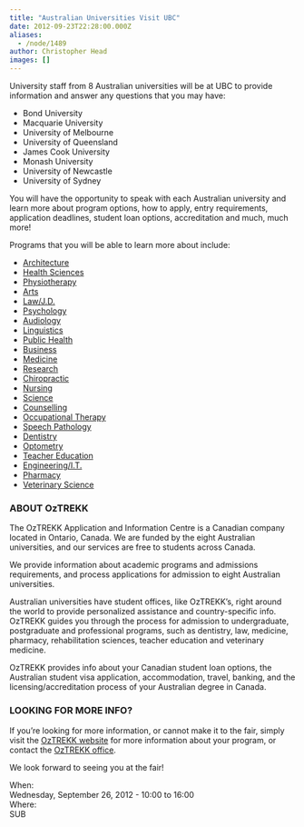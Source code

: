 ```yaml
---
title: "Australian Universities Visit UBC"
date: 2012-09-23T22:28:00.000Z
aliases:
  - /node/1489
author: Christopher Head
images: []
---
```


<div class="field field-name-body field-type-text-with-summary field-label-hidden"><div class="field-items"><div class="field-item even"><p>University staff from 8 Australian universities will be at UBC to provide information and answer any questions that you may have:</p>
<ul>
<li>Bond University</li>
<li>Macquarie University</li>
<li>University of Melbourne</li>
<li>University of Queensland</li>
<li>James Cook University</li>
<li>Monash University</li>
<li>University of Newcastle</li>
<li>University of Sydney</li>
</ul>
<p>You will have the opportunity to speak with each Australian university and learn more about program options, how to apply, entry requirements, application deadlines, student loan options, accreditation and much, much more!</p>
<p>Programs that you will be able to learn more about include:</p>
<ul>
<li><a href="http://oztrekk.com/programs/architecture/PG/overview.php">Architecture</a></li>
<li><a href="http://oztrekk.com/programs/health_sciences/PG/overview.php">Health Sciences</a></li>
<li><a href="http://oztrekk.com/programs/physio/PG/overview.php">Physiotherapy</a></li>
<li><a href="http://oztrekk.com/programs/arts/PG/overview.php">Arts</a></li>
<li><a href="http://oztrekk.com/programs/law/PG/overview.php">Law/J.D.</a></li>
<li><a href="http://oztrekk.com/programs/psychology/PG/overview.php">Psychology</a></li>
<li><a href="http://oztrekk.com/programs/audiology/PG/overview.php">Audiology</a></li>
<li><a href="http://oztrekk.com/programs/linguistics/PG/overview.php">Linguistics</a></li>
<li><a href="http://oztrekk.com/programs/public_health/PG/overview.php">Public Health</a></li>
<li><a href="http://oztrekk.com/programs/business/PG/overview.php">Business</a></li>
<li><a href="http://oztrekk.com/programs/medicine/PG/overview.php">Medicine</a></li>
<li><a href="http://oztrekk.com/programs/research/PG/overview.php">Research</a></li>
<li><a href="http://oztrekk.com/programs/chiropractic/PG/overview.php">Chiropractic</a></li>
<li><a href="http://oztrekk.com/programs/nursing/PG/overview.php">Nursing</a></li>
<li><a href="http://oztrekk.com/programs/science/PG/overview.php">Science</a></li>
<li><a href="http://oztrekk.com/programs/counselling/PG/overview.php">Counselling</a></li>
<li><a href="http://oztrekk.com/programs/ot/PG/overview.php">Occupational Therapy</a></li>
<li><a href="http://oztrekk.com/programs/speech_pathology/PG/overview.php">Speech Pathology</a></li>
<li><a href="http://oztrekk.com/programs/dentistry/PG/overview.php">Dentistry</a></li>
<li><a href="http://oztrekk.com/programs/optometry/PG/overview.php">Optometry</a></li>
<li><a href="http://oztrekk.com/programs/teacher_ed/PG/overview.php">Teacher Education</a></li>
<li><a href="http://oztrekk.com/programs/eng_it/PG/overview.php">Engineering/I.T.</a></li>
<li><a href="http://oztrekk.com/programs/pharmacy/PG/overview.php">Pharmacy</a></li>
<li><a href="http://oztrekk.com/programs/vet_science/PG/overview.php">Veterinary Science</a></li>
</ul>
<h3>ABOUT OzTREKK</h3>
<p>The OzTREKK Application and Information Centre is a Canadian company located in Ontario, Canada. We are funded by the eight Australian universities, and our services are free to students across Canada.</p>
<p>We provide information about academic programs and admissions requirements, and process applications for admission to eight Australian universities.</p>
<p>Australian universities have student offices, like OzTREKK&#x2019;s, right around the world to provide personalized assistance and country-specific info. OzTREKK guides you through the process for admission to undergraduate, postgraduate and professional programs, such as dentistry, law, medicine, pharmacy, rehabilitation sciences, teacher education and veterinary medicine.</p>
<p>OzTREKK provides info about your Canadian student loan options, the Australian student visa application, accommodation, travel, banking, and the licensing/accreditation process of your Australian degree in Canada.</p>
<h3>LOOKING FOR MORE INFO?</h3>
<p>If you&#x2019;re looking for more information, or cannot make it to the fair, simply visit the <a href="http://oztrekk.com/">OzTREKK website</a> for more information about your program, or contact the <a href="/cdn-cgi/l/email-protection#4821262e270827323c3a2d2323662b2725">OzTREKK office</a>.</p>
<p>We look forward to seeing you at the fair!</p>
</div></div></div><div class="field field-name-field-dates field-type-datetime field-label-above"><div class="field-label">When:&#xA0;</div><div class="field-items"><div class="field-item even"><span class="date-display-single">Wednesday, September 26, 2012 - <span class="date-display-range"><span class="date-display-start">10:00</span> to <span class="date-display-end">16:00</span></span></span></div></div></div><div class="field field-name-field-location field-type-text field-label-above"><div class="field-label">Where:&#xA0;</div><div class="field-items"><div class="field-item even">SUB</div></div></div>    <footer>
          </footer>
